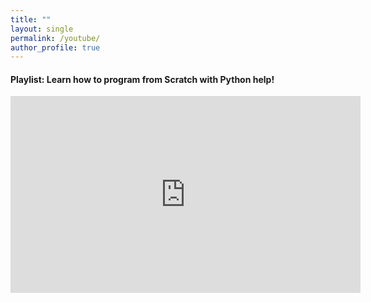 ```yaml
---
title: ""
layout: single
permalink: /youtube/
author_profile: true
---
```

<link rel="stylesheet" href="{{ '/assets/css/custom.css' | relative_url }}">

#### Playlist: Learn how to program from Scratch with Python help!

<iframe width="560" height="315" src="https://www.youtube.com/embed/videoseries?si=1oqUOTQMZ5x8Bz9u&amp;list=PLwVUqx5k8jXoGd95bzmH-RmWVCMEpDccx" title="YouTube video player" frameborder="0" allow="accelerometer; autoplay; clipboard-write; encrypted-media; gyroscope; picture-in-picture; web-share" referrerpolicy="strict-origin-when-cross-origin" allowfullscreen></iframe>